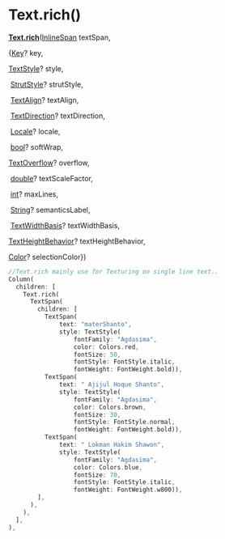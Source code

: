 # Text.rich()

[**Text.rich**](https://api.flutter.dev/flutter/widgets/Text/Text.rich.html)([InlineSpan](https://api.flutter.dev/flutter/painting/InlineSpan-class.html) textSpan, 

{[Key](https://api.flutter.dev/flutter/foundation/Key-class.html)? key, 

[TextStyle](https://api.flutter.dev/flutter/painting/TextStyle-class.html)? style,

 [StrutStyle](https://api.flutter.dev/flutter/painting/StrutStyle-class.html)? strutStyle,

 [TextAlign](https://api.flutter.dev/flutter/dart-ui/TextAlign.html)? textAlign,

 [TextDirection](https://api.flutter.dev/flutter/dart-ui/TextDirection.html)? textDirection,

 [Locale](https://api.flutter.dev/flutter/dart-ui/Locale-class.html)? locale,

 [bool](https://api.flutter.dev/flutter/dart-core/bool-class.html)? softWrap, 

[TextOverflow](https://api.flutter.dev/flutter/painting/TextOverflow.html)? overflow,

 [double](https://api.flutter.dev/flutter/dart-core/double-class.html)? textScaleFactor,

 [int](https://api.flutter.dev/flutter/dart-core/int-class.html)? maxLines,

 [String](https://api.flutter.dev/flutter/dart-core/String-class.html)? semanticsLabel,

 [TextWidthBasis](https://api.flutter.dev/flutter/painting/TextWidthBasis.html)? textWidthBasis, 

[TextHeightBehavior](https://api.flutter.dev/flutter/dart-ui/TextHeightBehavior-class.html)? textHeightBehavior, 

[Color](https://api.flutter.dev/flutter/dart-ui/Color-class.html)? selectionColor})

```dart
//Text.rich mainly use for Texturing on single line text..
Column(
  children: [
    Text.rich(
      TextSpan(
        children: [
          TextSpan(
              text: "materShanto",
              style: TextStyle(
                  fontFamily: "Agdasima",
                  color: Colors.red,
                  fontSize: 50,
                  fontStyle: FontStyle.italic,
                  fontWeight: FontWeight.bold)),
          TextSpan(
              text: " Ajijul Hoque Shanto",
              style: TextStyle(
                  fontFamily: "Agdasima",
                  color: Colors.brown,
                  fontSize: 30,
                  fontStyle: FontStyle.normal,
                  fontWeight: FontWeight.bold)),
          TextSpan(
              text: " Lokman Hakim Shawon",
              style: TextStyle(
                  fontFamily: "Agdasima",
                  color: Colors.blue,
                  fontSize: 70,
                  fontStyle: FontStyle.italic,
                  fontWeight: FontWeight.w800)),
        ],
      ),
    ),
  ],
),
```